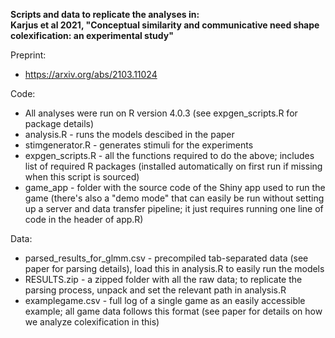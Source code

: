 **Scripts and data to replicate the analyses in:<br>Karjus et al 2021, "Conceptual similarity and communicative need shape colexification: an experimental study"**

Preprint:

- https://arxiv.org/abs/2103.11024

Code:

- All analyses were run on R version 4.0.3 (see expgen_scripts.R for package details)
- analysis.R - runs the models descibed in the paper
- stimgenerator.R - generates stimuli for the experiments
- expgen_scripts.R - all the functions required to do the above; includes list of required R packages (installed automatically on first run if missing when this script is sourced)
- game_app - folder with the source code of the Shiny app used to run the game (there's also a "demo mode" that can easily be run without setting up a server and data transfer pipeline; it just requires running one line of code in the header of app.R)

Data:

- parsed_results_for_glmm.csv - precompiled tab-separated data (see paper for parsing details), load this in analysis.R to easily run the models
- RESULTS.zip - a zipped folder with all the raw data; to replicate the parsing process, unpack and set the relevant path in analysis.R
- examplegame.csv - full log of a single game as an easily accessible example; all game data follows this format (see paper for details on how we analyze colexification in this)

